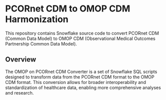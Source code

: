 

# PCORnet CDM to OMOP CDM Harmonization
This repository contains Snowflake source code to convert PCORnet CDM (Common Data Model) to OMOP CDM (Observational Medical Outcomes Partnership Common Data Model).

## Overview
The OMOP on PCORnet CDM Converter is a set of Snowflake SQL scripts designed to transform data from the PCORnet CDM format to the OMOP CDM format. This conversion allows for broader interoperability and standardization of healthcare data, enabling more comprehensive analyses and research.
